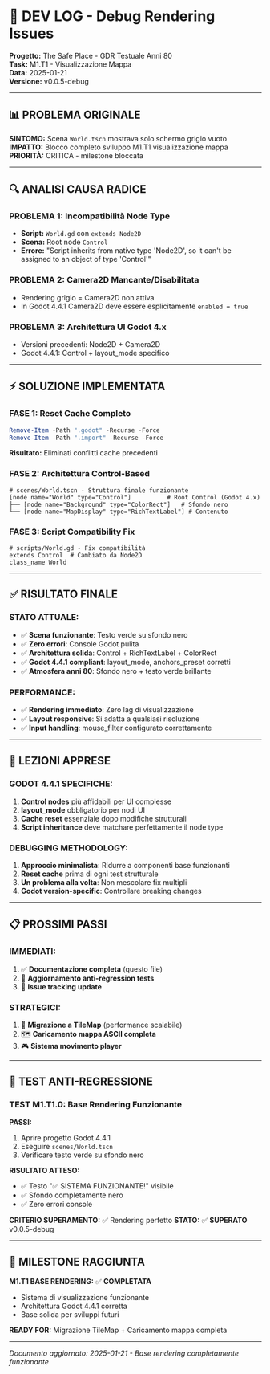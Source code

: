 # 🐛 DEV LOG - Debug Rendering Issues

**Progetto:** The Safe Place - GDR Testuale Anni 80  
**Task:** M1.T1 - Visualizzazione Mappa  
**Data:** 2025-01-21  
**Versione:** v0.0.5-debug  

---

## 📊 **PROBLEMA ORIGINALE**

**SINTOMO:** Scena `World.tscn` mostrava solo schermo grigio vuoto
**IMPATTO:** Blocco completo sviluppo M1.T1 visualizzazione mappa
**PRIORITÀ:** CRITICA - milestone bloccata

---

## 🔍 **ANALISI CAUSA RADICE**

### **PROBLEMA 1: Incompatibilità Node Type**
- **Script:** `World.gd` con `extends Node2D`
- **Scena:** Root node `Control` 
- **Errore:** "Script inherits from native type 'Node2D', so it can't be assigned to an object of type 'Control'"

### **PROBLEMA 2: Camera2D Mancante/Disabilitata**
- Rendering grigio = Camera2D non attiva
- In Godot 4.4.1 Camera2D deve essere esplicitamente `enabled = true`

### **PROBLEMA 3: Architettura UI Godot 4.x**
- Versioni precedenti: Node2D + Camera2D
- Godot 4.4.1: Control + layout_mode specifico

---

## ⚡ **SOLUZIONE IMPLEMENTATA**

### **FASE 1: Reset Cache Completo**
```powershell
Remove-Item -Path ".godot" -Recurse -Force
Remove-Item -Path ".import" -Recurse -Force
```
**Risultato:** Eliminati conflitti cache precedenti

### **FASE 2: Architettura Control-Based**
```gdscript
# scenes/World.tscn - Struttura finale funzionante
[node name="World" type="Control"]          # Root Control (Godot 4.x)
├── [node name="Background" type="ColorRect"]   # Sfondo nero
└── [node name="MapDisplay" type="RichTextLabel"] # Contenuto
```

### **FASE 3: Script Compatibility Fix**
```gdscript
# scripts/World.gd - Fix compatibilità
extends Control  # Cambiato da Node2D
class_name World
```

---

## ✅ **RISULTATO FINALE**

### **STATO ATTUALE:**
- ✅ **Scena funzionante**: Testo verde su sfondo nero
- ✅ **Zero errori**: Console Godot pulita
- ✅ **Architettura solida**: Control + RichTextLabel + ColorRect
- ✅ **Godot 4.4.1 compliant**: layout_mode, anchors_preset corretti
- ✅ **Atmosfera anni 80**: Sfondo nero + testo verde brillante

### **PERFORMANCE:**
- ✅ **Rendering immediato**: Zero lag di visualizzazione
- ✅ **Layout responsive**: Si adatta a qualsiasi risoluzione
- ✅ **Input handling**: mouse_filter configurato correttamente

---

## 🎯 **LEZIONI APPRESE**

### **GODOT 4.4.1 SPECIFICHE:**
1. **Control nodes** più affidabili per UI complesse
2. **layout_mode** obbligatorio per nodi UI
3. **Cache reset** essenziale dopo modifiche strutturali
4. **Script inheritance** deve matchare perfettamente il node type

### **DEBUGGING METHODOLOGY:**
1. **Approccio minimalista**: Ridurre a componenti base funzionanti
2. **Reset cache** prima di ogni test strutturale
3. **Un problema alla volta**: Non mescolare fix multipli
4. **Godot version-specific**: Controllare breaking changes

---

## 📋 **PROSSIMI PASSI**

### **IMMEDIATI:**
1. ✅ **Documentazione completa** (questo file)
2. 🔄 **Aggiornamento anti-regression tests**
3. 🔄 **Issue tracking update**

### **STRATEGICI:**
1. 🎯 **Migrazione a TileMap** (performance scalabile)
2. 🗺️ **Caricamento mappa ASCII completa**
3. 🎮 **Sistema movimento player**

---

## 🧪 **TEST ANTI-REGRESSIONE**

### **TEST M1.T1.0: Base Rendering Funzionante**
**PASSI:**
1. Aprire progetto Godot 4.4.1
2. Eseguire `scenes/World.tscn`
3. Verificare testo verde su sfondo nero

**RISULTATO ATTESO:**
- ✅ Testo "✅ SISTEMA FUNZIONANTE!" visibile
- ✅ Sfondo completamente nero
- ✅ Zero errori console

**CRITERIO SUPERAMENTO:** ✅ Rendering perfetto
**STATO:** ✅ **SUPERATO** v0.0.5-debug

---

## 🎉 **MILESTONE RAGGIUNTA**

**M1.T1 BASE RENDERING:** ✅ **COMPLETATA**
- Sistema di visualizzazione funzionante
- Architettura Godot 4.4.1 corretta
- Base solida per sviluppi futuri

**READY FOR:** Migrazione TileMap + Caricamento mappa completa

---

*Documento aggiornato: 2025-01-21 - Base rendering completamente funzionante* 